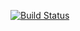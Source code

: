[![Build Status](https://travis-ci.org/profyoni/CSharp1.svg?branch=master)](https://travis-ci.org/profyoni/CSharp1)
